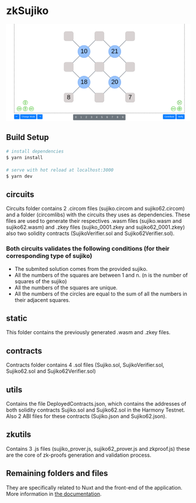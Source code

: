 # zkSujiko

<img src="./static/demo.png" width="600">

## Build Setup

```bash
# install dependencies
$ yarn install

# serve with hot reload at localhost:3000
$ yarn dev

```

## circuits

Circuits folder contains 2 .circom files (sujiko.circom and sujiko62.circom) and a folder (circomlibs) with the circuits they uses as dependencies. These files are used to generate their respectives .wasm files (sujiko.wasm and sujiko62.wasm) and .zkey files (sujiko_0001.zkey and sujiko62_0001.zkey) also two solidity contracts (SujikoVerifier.sol and Sujiko62Verifier.sol).

### Both circuits validates the following conditions (for their corresponding type of sujiko)

* The submited solution comes from the provided sujiko.
* All the numbers of the squares are between 1 and n. (n is the number of squares of the sujiko)
* All the numbers of the squares are unique.
* All the numbers of the circles are equal to the sum of all the numbers in their adjacent squares.

## static

This folder contains the previously generated .wasm and .zkey files.

## contracts

Contracts folder contains 4 .sol files (Sujiko.sol, SujikoVerifier.sol, Sujiko62.sol and Sujiko62Verifier.sol)

## utils

Contains the file DeployedContracts.json, which contains the addresses of both solidity contracts Sujiko.sol and Sujiko62.sol in the Harmony Testnet. Also 2 ABI files for these contracts (Sujiko.json and Sujiko62.json).

## zkutils

Contains 3 .js files (sujiko_prover.js, sujiko62_prover.js and zkproof.js) these are the core of zk-proofs generation and validation process.

## Remaining folders and files

They are specifically related to Nuxt and the front-end of the application.
More information in [the documentation](https://nuxtjs.org/docs/2.x/directory-structure/).
